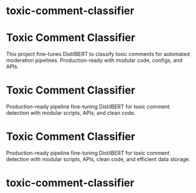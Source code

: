 # toxic-comment-classifier
# Toxic Comment Classifier

This project fine-tunes DistilBERT to classify toxic comments for automated moderation pipelines. Production-ready with modular code, configs, and APIs.


# Toxic Comment Classifier

Production-ready pipeline fine-tuning DistilBERT for toxic comment detection with modular scripts, APIs, and clean code.


# Toxic Comment Classifier

Production-ready pipeline fine-tuning DistilBERT for toxic comment detection with modular scripts, APIs, clean code, and efficient data storage.


# toxic-comment-classifier
